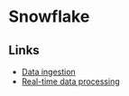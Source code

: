 # Snowflake

## Links
- [Data ingestion](https://www.phdata.io/blog/snowflake-data-ingestion/)
- [Real-time data processing](https://www.analytics.today/blog/high-performance-real-time-processing-with-snowflake)
